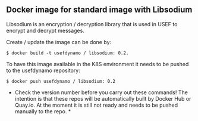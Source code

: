 ## Docker image for standard image with Libsodium

Libsodium is an encryption / decryption library that is used in USEF to encrypt and decrypt messages.

Create / update the image can be done by:
```console
$ docker build -t usefdynamo / libsodium: 0.2.
```

To have this image available in the K8S environment it needs to be pushed to the usefdynamo repository:
```console
$ docker push usefdynamo / libsodium: 0.2
```

* Check the version number before you carry out these commands! The intention is that these repos will be automatically built by Docker Hub or Quay.io. At the moment it is still not ready and needs to be pushed manually to the repo. *